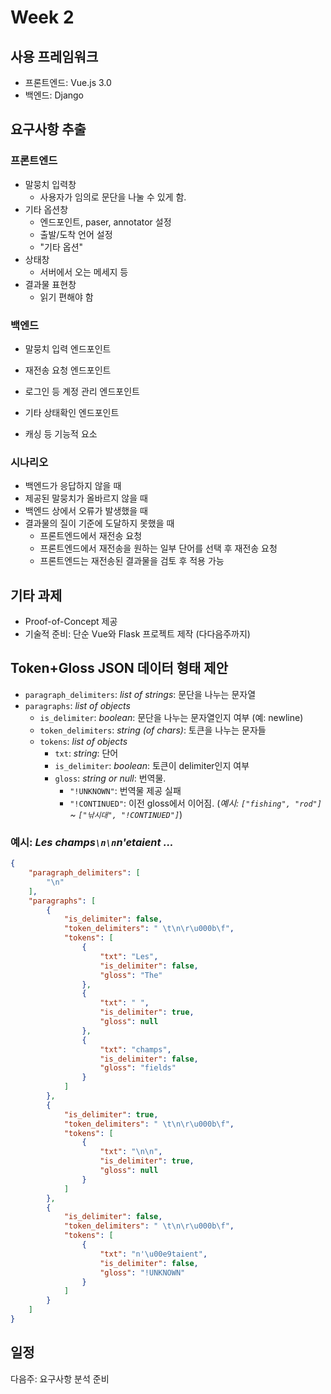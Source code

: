 # Week 2

## 사용 프레임워크
- 프론트엔드: Vue.js 3.0
- 백엔드: Django

## 요구사항 추출

### 프론트엔드
- 말뭉치 입력창
  - 사용자가 임의로 문단을 나눌 수 있게 함.
- 기타 옵션창
  - 엔드포인트, paser, annotator 설정
  - 출발/도착 언어 설정
  - "기타 옵션"
- 상태창
  - 서버에서 오는 메세지 등
- 결과물 표현창
  - 읽기 편해야 함

### 백엔드
- 말뭉치 입력 엔드포인트
- 재전송 요청 엔드포인트
- 로그인 등 계정 관리 엔드포인트
- 기타 상태확인 엔드포인트

- 캐싱 등 기능적 요소

### 시나리오
- 백엔드가 응답하지 않을 때
- 제공된 말뭉치가 올바르지 않을 때
- 백엔드 상에서 오류가 발생했을 때
- 결과물의 질이 기준에 도달하지 못했을 때
  - 프론트엔드에서 재전송 요청
  - 프론트엔드에서 재전송을 원하는 일부 단어를 선택 후 재전송 요청
  - 프론트엔드는 재전송된 결과물을 검토 후 적용 가능

## 기타 과제
- Proof-of-Concept 제공
- 기술적 준비: 단순 Vue와 Flask 프로젝트 제작 (다다음주까지)

## Token+Gloss JSON 데이터 형태 제안
- `paragraph_delimiters`: *list of strings*: 문단을 나누는 문자열
- `paragraphs`: *list of objects*
  - `is_delimiter`: *boolean*: 문단을 나누는 문자열인지 여부 (예: newline)
  - `token_delimiters`: *string (of chars)*: 토큰을 나누는 문자들
  - `tokens`: *list of objects*
    - `txt`: *string*: 단어
	- `is_delimiter`: *boolean*: 토큰이 delimiter인지 여부
	- `gloss`: *string or null*: 번역물.
	  - `"!UNKNOWN"`: 번역물 제공 실패
	  - `"!CONTINUED"`: 이전 gloss에서 이어짐. (*예시: `["fishing", "rod"]` ~ `["낚시대", "!CONTINUED"]`*)

### 예시: *Les champs`\n\n`n'etaient ...*
```json
{
	"paragraph_delimiters": [
		"\n"
	],
	"paragraphs": [
		{
			"is_delimiter": false,
			"token_delimiters": " \t\n\r\u000b\f",
			"tokens": [
				{
					"txt": "Les",
					"is_delimiter": false,
					"gloss": "The"
				},
				{
					"txt": " ",
					"is_delimiter": true,
					"gloss": null
				},
				{
					"txt": "champs",
					"is_delimiter": false,
					"gloss": "fields"
				}
			]
		},
		{
			"is_delimiter": true,
			"token_delimiters": " \t\n\r\u000b\f",
			"tokens": [
				{
					"txt": "\n\n",
					"is_delimiter": true,
					"gloss": null
				}
			]
		},
		{
			"is_delimiter": false,
			"token_delimiters": " \t\n\r\u000b\f",
			"tokens": [
				{
					"txt": "n'\u00e9taient",
					"is_delimiter": false,
					"gloss": "!UNKNOWN"
				}
			]
		}
	]
}
```

## 일정
다음주: 요구사항 분석 준비